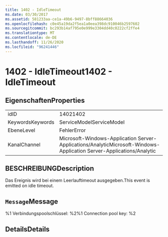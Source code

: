 ```yaml
---
title: 1402 - IdleTimeout
ms.date: 03/30/2017
ms.assetid: 581233aa-ce1a-49b6-9497-8bff88664036
ms.openlocfilehash: c0e45a19da2f5ea1a0eea398dc910046b2597602
ms.sourcegitcommit: bc293b14af795e0e999e3304dd40c0222cf2ffe4
ms.translationtype: MT
ms.contentlocale: de-DE
ms.lasthandoff: 11/26/2020
ms.locfileid: "96241446"
---
```

# <a name="1402---idletimeout"></a><span data-ttu-id="8df5b-102">1402 - IdleTimeout</span><span class="sxs-lookup"><span data-stu-id="8df5b-102">1402 - IdleTimeout</span></span>

## <a name="properties"></a><span data-ttu-id="8df5b-103">Eigenschaften</span><span class="sxs-lookup"><span data-stu-id="8df5b-103">Properties</span></span>  
  
|||  
|-|-|  
|<span data-ttu-id="8df5b-104">id</span><span class="sxs-lookup"><span data-stu-id="8df5b-104">ID</span></span>|<span data-ttu-id="8df5b-105">1402</span><span class="sxs-lookup"><span data-stu-id="8df5b-105">1402</span></span>|  
|<span data-ttu-id="8df5b-106">Keywords</span><span class="sxs-lookup"><span data-stu-id="8df5b-106">Keywords</span></span>|<span data-ttu-id="8df5b-107">ServiceModel</span><span class="sxs-lookup"><span data-stu-id="8df5b-107">ServiceModel</span></span>|  
|<span data-ttu-id="8df5b-108">Ebene</span><span class="sxs-lookup"><span data-stu-id="8df5b-108">Level</span></span>|<span data-ttu-id="8df5b-109">Fehler</span><span class="sxs-lookup"><span data-stu-id="8df5b-109">Error</span></span>|  
|<span data-ttu-id="8df5b-110">Kanal</span><span class="sxs-lookup"><span data-stu-id="8df5b-110">Channel</span></span>|<span data-ttu-id="8df5b-111">Microsoft-Windows-Application Server-Applications/Analytic</span><span class="sxs-lookup"><span data-stu-id="8df5b-111">Microsoft-Windows-Application Server-Applications/Analytic</span></span>|  
  
## <a name="description"></a><span data-ttu-id="8df5b-112">BESCHREIBUNG</span><span class="sxs-lookup"><span data-stu-id="8df5b-112">Description</span></span>  

 <span data-ttu-id="8df5b-113">Das Ereignis wird bei einem Leerlauftimeout ausgegeben.</span><span class="sxs-lookup"><span data-stu-id="8df5b-113">This event is emitted on idle timeout.</span></span>  
  
## <a name="message"></a><span data-ttu-id="8df5b-114">`Message`</span><span class="sxs-lookup"><span data-stu-id="8df5b-114">Message</span></span>  

 <span data-ttu-id="8df5b-115">%1 Verbindungspoolschlüssel: %2</span><span class="sxs-lookup"><span data-stu-id="8df5b-115">%1 Connection pool key: %2</span></span>  
  
## <a name="details"></a><span data-ttu-id="8df5b-116">Details</span><span class="sxs-lookup"><span data-stu-id="8df5b-116">Details</span></span>
